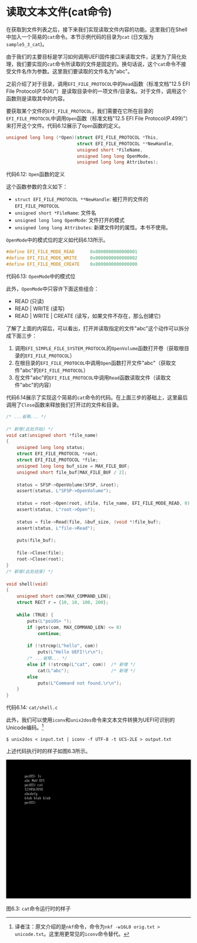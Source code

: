 # 读取文本文件(cat命令)

在获取到文件列表之后，接下来我们实现读取文件内容的功能。这里我们在Shell中加入一个简易的`cat`命令。本节示例代码的目录为`cat` (日文版为`sample5_3_cat`)。

由于我们的主要目标是学习如何调用UEFI固件接口来读取文件，这里为了简化处理，我们要实现的`cat`命令所读取的文件是固定的。换句话说，这个`cat`命令不接受文件名作为参数。这里我们要读取的文件名为"abc"。

之前介绍了对于目录，调用`EFI_FILE_PROTOCOL`中的`Read`函数（标准文档"12.5 EFI File Protocol(P.504)"）是读取目录中的一项文件/目录名。对于文件，调用这个函数则是读取其中的内容。

要获取某个文件的`EFI_FILE_PROTOCOL`，我们需要在它所在目录的`EFI_FILE_PROTOCOL`中调用`Open`函数（标准文档"12.5 EFI File Protocol(P.499)"）来打开这个文件。代码6.12展示了`Open`函数的定义。

```c
unsigned long long (*Open)(struct EFI_FILE_PROTOCOL *This,
                           struct EFI_FILE_PROTOCOL **NewHandle,
                           unsigned short *FileName,
                           unsigned long long OpenMode,
                           unsigned long long Attributes);
```

代码6.12: `Open`函数的定义

这个函数参数的含义如下：

* `struct EFI_FILE_PROTOCOL **NewHandle`: 被打开的文件的`EFI_FILE_PROTOCOL`
* `unsigned short *FileName`: 文件名
* `unsigned long long OpenMode`: 文件打开的模式
* `unsigned long long Attributes`: 新建文件时的属性。本书不使用。

`OpenMode`中的模式位的定义如代码6.13所示。

```c
#define EFI_FILE_MODE_READ      0x0000000000000001
#define EFI_FILE_MODE_WRITE     0x0000000000000002
#define EFI_FILE_MODE_CREATE    0x8000000000000000
```

代码6.13: `OpenMode`中的模式位

此外，`OpenMode`中只容许下面这些组合：

* READ (只读)
* READ | WRITE (读写)
* READ | WRITE | CREATE (读写，如果文件不存在，那么创建它)

了解了上面的内容后，可以看出，打开并读取指定的文件"abc"这个动作可以拆分成下面三步：

1. 调用`EFI_SIMPLE_FILE_SYSTEM_PROTOCOL`的`OpenVolume`函数打开卷（获取根目录的`EFI_FILE_PROTOCOL`）
2. 在根目录的`EFI_FILE_PROTOCOL`中调用`Open`函数打开文件"abc"（获取文件"abc"的`EFI_FILE_PROTOCOL`）
3. 在文件"abc"的`EFI_FILE_PROTOCOL`中调用`Read`函数读取文件（读取文件"abc"的内容）

代码6.14展示了实现这个简易的`cat`命令的代码。在上面三步的基础上，这里最后调用了`Close`函数来释放我们打开过的文件和目录。

```c
/* ...省略... */

/* 新增(此处开始) */
void cat(unsigned short *file_name)
{
    unsigned long long status;
    struct EFI_FILE_PROTOCOL *root;
    struct EFI_FILE_PROTOCOL *file;
    unsigned long long buf_size = MAX_FILE_BUF;
    unsigned short file_buf[MAX_FILE_BUF / 2];

    status = SFSP->OpenVolume(SFSP, &root);
    assert(status, L"SFSP->OpenVolume");

    status = root->Open(root, &file, file_name, EFI_FILE_MODE_READ, 0);
    assert(status, L"root->Open");

    status = file->Read(file, &buf_size, (void *)file_buf);
    assert(status, L"file->Read");

    puts(file_buf);

    file->Close(file);
    root->Close(root);
}
/* 新增(此处结束) */

void shell(void)
{
    unsigned short com[MAX_COMMAND_LEN];
    struct RECT r = {10, 10, 100, 200};

    while (TRUE) {
        puts(L"poiOS> ");
        if (gets(com, MAX_COMMAND_LEN) <= 0)
            continue;

        if (!strcmp(L"hello", com))
            puts(L"Hello UEFI!\r\n");
        /* ...省略... */
        else if (!strcmp(L"cat", com))  /* 新增 */
            cat(L"abc");                /* 新增 */
        else
            puts(L"Command not found.\r\n");
    }
}
```

代码6.14: `cat/shell.c`

此外，我们可以使用`iconv`和`unix2dos`命令来文本文件转换为UEFI可识别的Unicode编码。[^1]

```shell
$ unix2dos < input.txt | iconv -f UTF-8 -t UCS-2LE > output.txt
```

上述代码执行时的样子如图6.3所示。

![`cat`命令运行时的样子](../../images/part1/cat.png)

图6.3: `cat`命令运行时的样子


[^1]: 译者注：原文介绍的是`nkf`命令，命令为`nkf -w16L0 orig.txt > unicode.txt`。这里用更常见的`iconv`命令替代。
